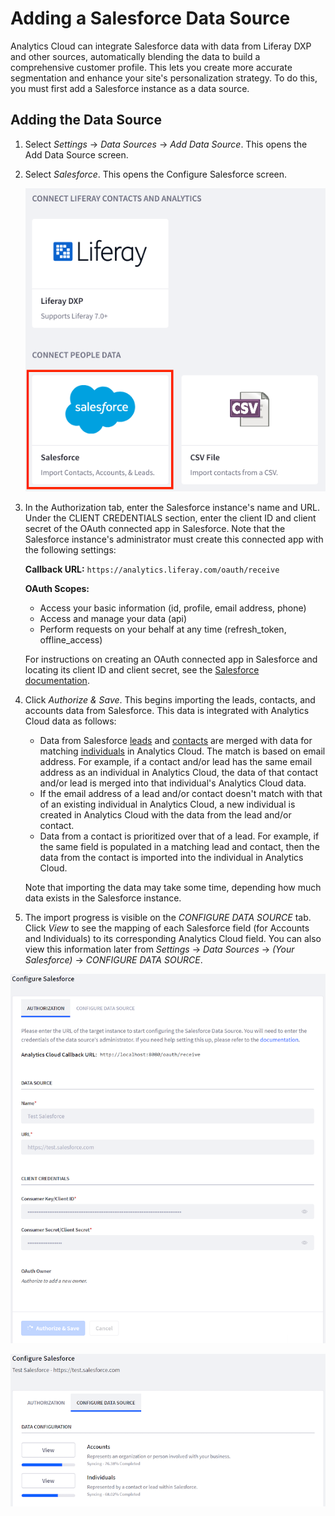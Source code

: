 # Adding a Salesforce Data Source [](id=adding-a-salesforce-data-source)

Analytics Cloud can integrate Salesforce data with data from Liferay DXP and 
other sources, automatically blending the data to build a comprehensive customer 
profile. This lets you create more accurate segmentation and enhance your site's 
personalization strategy. To do this, you must first add a Salesforce instance 
as a data source. 

## Adding the Data Source [](id=adding-the-data-source)

1.  Select *Settings* &rarr; *Data Sources* &rarr; *Add Data Source*. This opens 
    the Add Data Source screen. 

2.  Select *Salesforce*. This opens the Configure Salesforce screen. 

    ![Figure 1: Select Salesforce from the Add Data Source screen.](../../images/salesforce-data-source.png)

3.  In the Authorization tab, enter the Salesforce instance's name and URL. 
    Under the CLIENT CREDENTIALS section, enter the client ID and client 
    secret of the OAuth connected app in Salesforce. Note that the Salesforce 
    instance's administrator must create this connected app with the following 
    settings: 

    **Callback URL:** `https://analytics.liferay.com/oauth/receive`

    **OAuth Scopes:** 
    -   Access your basic information (id, profile, email address, phone) 
    -   Access and manage your data (api) 
    -   Perform requests on your behalf at any time (refresh_token, offline_access) 

    For instructions on creating an OAuth connected app in Salesforce and 
    locating its client ID and client secret, see the 
    [Salesforce documentation](https://help.salesforce.com/articleView?id=connected_app_overview.htm&type=5). 

4.  Click *Authorize & Save*. This begins importing the leads, contacts, and 
    accounts data from Salesforce. This data is integrated with Analytics Cloud 
    data as follows: 

    -   Data from Salesforce 
        [leads](https://help.salesforce.com/articleView?id=leads_def.htm&type=5) 
        and 
        [contacts](https://help.salesforce.com/articleView?id=contacts_overview.htm&type=5) 
        are merged with data for matching 
        [individuals](https://help.liferay.com/hc/en-us/articles/360006946171-Profiling-Individuals) 
        in Analytics Cloud. The match is based on email address. For example, if 
        a contact and/or lead has the same email address as an individual in 
        Analytics Cloud, the data of that contact and/or lead is merged into 
        that individual's Analytics Cloud data. 
    -   If the email address of a lead and/or contact doesn't match with that of 
        an existing individual in Analytics Cloud, a new individual is created 
        in Analytics Cloud with the data from the lead and/or contact. 
    -   Data from a contact is prioritized over that of a lead. For example, if 
        the same field is populated in a matching lead and contact, then the 
        data from the contact is imported into the individual in Analytics 
        Cloud. 

    Note that importing the data may take some time, depending how much data 
    exists in the Salesforce instance. 

5.  The import progress is visible on the *CONFIGURE DATA SOURCE* tab. Click 
    *View* to see the mapping of each Salesforce field (for Accounts and 
    Individuals) to its corresponding Analytics Cloud field. You can also view 
    this information later from *Settings* &rarr; *Data Sources* &rarr; 
    *(Your Salesforce)* &rarr; *CONFIGURE DATA SOURCE*. 

![Figure 2: Enter the information needed to connect to your Salesforce instance.](../../images/salesforce-auth.png)

![Figure 3: The CONFIGURE DATA SOURCE tab shows the status of the accounts and individuals imported from Salesforce, as well as the field mapping.](../../images/salesforce-config.png)
